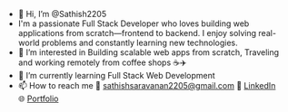 - 👋 Hi, I’m @Sathish2205
- I'm a passionate Full Stack Developer who loves building web applications from scratch—frontend to backend. I enjoy solving real-world problems and constantly learning new technologies.
- 👀 I’m interested in Building scalable web apps from scratch, Traveling and working remotely from coffee shops ☕✈️
- 🌱 I’m currently learning Full Stack Web Development
- 📫 How to reach me
📧 sathishsaravanan2205@gmail.com 
🔗 [LinkedIn](https://www.linkedin.com/in/sathish-saravanan-63b615316/)  
🌐 [Portfolio](https://yourportfolio.com)

<!---
Sathish2205/Sathish2205 is a ✨ special ✨ repository because its `README.md` (this file) appears on your GitHub profile.
You can click the Preview link to take a look at your changes.
--->
